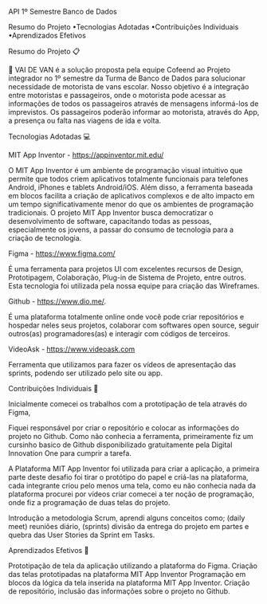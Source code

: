 API 1º Semestre Banco de Dados 
 

Resumo do Projeto •Tecnologias Adotadas •Contribuições Individuais •Aprendizados Efetivos 

Resumo do Projeto 📋

📆 VAI DE VAN é a solução proposta pela equipe Cofeend ao Projeto integrador no 1º semestre da Turma de Banco de Dados para solucionar necessidade de motorista de vans escolar. Nosso objetivo é a integração entre motoristas e passageiros, onde o motorista pode acessar as informações de todos os passageiros através de mensagens informá-los de imprevistos. Os passageiros poderão informar ao motorista, através do App, a presença ou falta nas viagens de ida e volta.


Tecnologias Adotadas 💻

MIT App Inventor - https://appinventor.mit.edu/

O MIT App Inventor é um ambiente de programação visual intuitivo que permite que todos criem aplicativos totalmente funcionais para telefones Android, iPhones e tablets Android/iOS. Além disso, a ferramenta baseada em blocos facilita a criação de aplicativos complexos e de alto impacto em um tempo significativamente menor do que os ambientes de programação tradicionais. O projeto MIT App Inventor busca democratizar o desenvolvimento de software, capacitando todas as pessoas, especialmente os jovens, a passar do consumo de tecnologia para a criação de tecnologia. 

Figma - https://www.figma.com/

É uma ferramenta para projetos UI com excelentes recursos de Design, Prototipagem, Colaboração, Plug-in de Sistema de Projeto, entre outros. Esta tecnologia foi utilizada pela nossa equipe para criação das Wireframes.


Github - https://www.dio.me/.

É uma plataforma totalmente online onde você pode criar repositórios e hospedar neles seus projetos, colaborar com softwares open source, seguir outros(as) programadores(as) e interagir com códigos de terceiros. 


VideoAsk - https://www.videoask.com

Ferramenta que utilizamos para fazer os vídeos de apresentação das sprints, podendo ser utilizado pelo site ou app.


Contribuições Individuais 🎯 

Inicialmente comecei os trabalhos com a prototipação de tela através do Figma,

Fiquei responsável por criar o repositório e colocar as informações do projeto no Github. Como não conhecia a ferramenta, primeiramente fiz um cursinho basico de Github disponibilizado gratuitamente pela Digital Innovation One para cumprir a tarefa.

A Plataforma MIT App Inventor foi utilizada para criar a aplicação, a primeira parte deste desafio foi tirar o protótipo do papel e criá-las na plataforma, cada integrante criou pelo menos uma tela, como eu não conhecia nada da plataforma procurei por vídeos  criar comecei a ter noção de programação, onde fiz a programação de duas telas do projeto.

Introdução a metodologia Scrum, aprendi alguns conceitos como; (daily meet) reuniões diário, (sprints) divisão da entrega do projeto em partes e quebra das User Stories da Sprint em Tasks.



Aprendizados Efetivos 📖 

Prototipação de tela da aplicação utilizando a plataforma do Figma.
Criação das telas prototipadas na plataforma MIT App Inventor
Programação em blocos da lógica da tela inserida na plataforma MIT App Inventor.
Criação de repositório, inclusão das informações sobre o projeto no Github.
